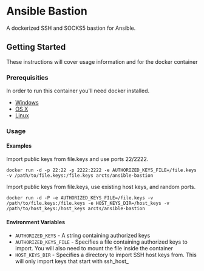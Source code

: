 # Ansible Bastion

A dockerized SSH and SOCKS5 bastion for Ansible.

## Getting Started

These instructions will cover usage information and for the docker container 

### Prerequisities

In order to run this container you'll need docker installed.

* [Windows](https://docs.docker.com/windows/started)
* [OS X](https://docs.docker.com/mac/started/)
* [Linux](https://docs.docker.com/linux/started/)

### Usage

#### Examples

Import public keys from file.keys and use ports 22/2222.

```shell
docker run -d -p 22:22 -p 2222:2222 -e AUTHORIZED_KEYS_FILE=/file.keys -v /path/to/file.keys:/file.keys arcts/ansible-bastion
```

Import public keys from file.keys, use existing host keys, and random ports.

```shell
docker run -d -P -e AUTHORIZED_KEYS_FILE=/file.keys -v /path/to/file.keys:/file.keys -e HOST_KEYS_DIR=/host_keys -v /path/to/host_keys:/host_keys arcts/ansible-bastion
```

#### Environment Variables

* `AUTHORIZED_KEYS` - A string containing authorized keys
* `AUTHORIZED_KEYS_FILE` - Specifies a file containing authorized keys to import. You will also need to mount the file inside the container
* `HOST_KEYS_DIR` - Specifies a directory to import SSH host keys from. This will only import keys that start with ssh_host_
